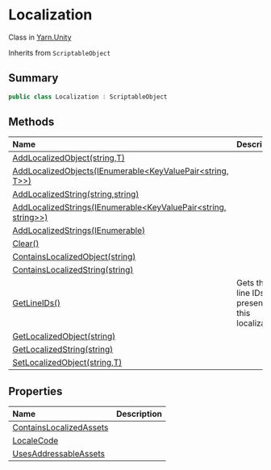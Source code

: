 # Localization

Class in [Yarn.Unity](/api/csharp/yarn.unity.md)

Inherits from `ScriptableObject`

## Summary



```csharp
public class Localization : ScriptableObject
```

## Methods

|Name|Description|
|:---|:---|
|[AddLocalizedObject(string,T)](/api/csharp/yarn.unity.localization.addlocalizedobject.md)||
|[AddLocalizedObjects(IEnumerable<KeyValuePair<string, T>>)](/api/csharp/yarn.unity.localization.addlocalizedobjects.md)||
|[AddLocalizedString(string,string)](/api/csharp/yarn.unity.localization.addlocalizedstring.md)||
|[AddLocalizedStrings(IEnumerable<KeyValuePair<string, string>>)](/api/csharp/yarn.unity.localization.addlocalizedstrings-1.md)||
|[AddLocalizedStrings(IEnumerable<StringTableEntry>)](/api/csharp/yarn.unity.localization.addlocalizedstrings-2.md)||
|[Clear()](/api/csharp/yarn.unity.localization.clear.md)||
|[ContainsLocalizedObject(string)](/api/csharp/yarn.unity.localization.containslocalizedobject.md)||
|[ContainsLocalizedString(string)](/api/csharp/yarn.unity.localization.containslocalizedstring.md)||
|[GetLineIDs()](/api/csharp/yarn.unity.localization.getlineids.md)|Gets the line IDs present in this localization.|
|[GetLocalizedObject(string)](/api/csharp/yarn.unity.localization.getlocalizedobject.md)||
|[GetLocalizedString(string)](/api/csharp/yarn.unity.localization.getlocalizedstring.md)||
|[SetLocalizedObject(string,T)](/api/csharp/yarn.unity.localization.setlocalizedobject.md)||

## Properties

|Name|Description|
|:---|:---|
|[ContainsLocalizedAssets](/api/csharp/yarn.unity.localization.containslocalizedassets.md)||
|[LocaleCode](/api/csharp/yarn.unity.localization.localecode.md)||
|[UsesAddressableAssets](/api/csharp/yarn.unity.localization.usesaddressableassets.md)||

